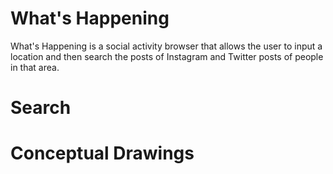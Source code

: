 # What's Happening

What's Happening is a social activity browser that allows the user to input a location and then search the posts of Instagram and Twitter posts of people in that area.

# Search

# Conceptual Drawings
